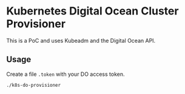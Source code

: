 # Kubernetes Digital Ocean Cluster Provisioner

This is a PoC and uses Kubeadm and the Digital Ocean API.

## Usage

Create a file `.token` with your DO access token.

```bash
./k8s-do-provisioner
```